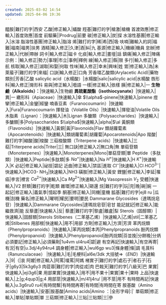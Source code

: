 ```yaml
---
created: 2025-03-02 14:54
updated: 2025-04-06 19:36
---
```





醯胺|難打的字|西安
乙酸|修正輸入|蟻酸
羥基|難打的字|槍激|槍機
首渡效應|修正輸入|首度效應|首度
前驅藥||Prodrug|前要
碳|修正輸入|炭|探
水溶性基團|修正輸入|水溶
脂溶性基團|修正輸入|脂溶
烯|難打的字|稀|希|西|吸
呋喃|難輸入的詞|福難|福南|福男|扶男
酒精|輸入修正|久津|酒|糾|九
基源|修正輸入|機緣|機員
怠辦|修正輸入|代辦|帶辦
詞卡|輸入修正|磁卡
化痰|輸入修正|畫壇|話
鎮痛|輸入修正|陣痛
示例：|輸入修正|勢力|事理|市立|事例|釋例
線|輸入修正|縣|限
多行|輸入修正|多航
核取|輸入修正|湖取|和娶|何取
性味|輸入修正|幸未|興味|姓
胃|修正輸入|為|未
萊菔子|難打的字|來福|
口訣|輸入修正|口角
芳香環乙酸類(Arylacetic Acid)|藥物類別|芳香|乙酸
salicylic acid（水楊酸）|水楊酸|salic|salicylic acid|水楊酸
唇形科|輸入修正|脣形科
易與|修正輸入|囈語
一樣|修正輸入|依樣
胰|修正輸入|一
**生物鹼（Alkaloids）：**|快速輸入|生物鹼
**異硫氰酸酯（isothiocyanate）**|快速輸入|異|一
繖形科（Apiaceae）|快速輸入|傘
$\\alpha$-pinene|快速輸入|pinene
痙攣|修正輸入|金鑾|經鑾
喃香豆素（Furanocoumarin）|快速輸入|Fura|Furanocoumarin
揮發油（Volatile Oils）|快速輸入|揮發油|Volatile Oils
木脂素（Lignan）：|快速輸入|木|Lignan
多醣類（Polysaccharides）|快速輸入|多醣類|多|Polysaccharides
$\\alpha$|快速輸入|alpha|$\al
黃酮類（Flavonoids）|快速輸入|黃銅|黃|Flavonoids|Flav
類胡蘿蔔素（Apocarotenoids）|快速輸入|類胡蘿蔔素|胡蘿蔔|Apocarotenoids|Apo
羧酸|難打的字|縮酸|酸|梭酸
三萜梭酸類（Triterpene acids）|快速輸入|三萜|Triterpene acids|Triter|三|
無口訣|修正輸入2|無口角|無
單萜苷類（Monoterpenes）|快速輸入|Monoterpenes|Mono|單萜苷類|單
Peptide（多肽類）|快速輸入|Peptide|多肽類|多
$Na^+$|快速輸入|Na
$H^+$|快速輸入|H
$K^+$|快速輸入|K
必記|修正輸入|祕技|碧記
近曲|修正輸入|禁區|進取
$Cl^-$|快速輸入|Cl
$HCO^{3-}$|快速輸入|HCO3-
NH$_3$|快速輸入|NH3
磺胺|修正輸入|黃安
鋰鹽|修正輸入|李延|罹癌|李言|裡言
$Ca^{2+}$|快速輸入|Ca
$Mg^{2+}$|快速輸入|Mg
Vasopressin $V_2$ 受體|快速輸入|V2
酐類|難打的字|乾類
雜環|修正輸入|砸還
烷|難打的字|玩|完|晚|碗|婉
一起記|修正輸入|義氣季|憶起季
酮基|修正輸入|同機|童機
胍基|難打的字|ej8 ru |瓜機|刮機
藥名|修正輸入|曜明|耀民|要明|要民
Dammarane Glycosides（達瑪烷皂苷）|快速輸入|Dammarane Glycosides|達瑪烷皂苷|皂甘
能記就記|修正輸入|能繼救濟|能
反藜蘆|快速輸入|反|
藜蘆|難打的字|黎盧|離盧|梨
Sterols（固醇類）|快速輸入|固醇類|Sterols
Stilbenes（二苯基乙烯）|快速輸入|乙烯|stil|二苯基乙烯|Stilbenes
用部根|快速輸入|用不|用部
方劑|修正輸入|方濟|芳濟
苯丙烷類（Phenylpropranoids）|快速輸入|苯丙烷類|本丙|Phenylpropranoids
酚丙烷類（Phenylpropanoid）|快速輸入|Phenylpropanoid|酚丙烷類|芬並挽|分餅晚|分炳
必須要記|修正輸入|必須藥劑|1u4vm ul4ru4|碧|避
有空再記|快速輸入|有空再寄|有況|有空|u.3dj/4y94ru4
調身體|修正輸入|wul6gp wu3|條身體|條|調
毛茛科（Ranunculaceae） |快速輸入|毛|毛梗科|al6e/3dk 
大括號=>（$END$）|快速輸入|9|（|哀
阿嬤|修正輸入|阿罵|嗄罵|阿媽
楮實子|難打的字|處石子|者石子|石子|g6y3|5k3g6y3
肉蓯蓉|難打的字|肉從戎|肉
巴戟天|難打的字|八級天|巴
果實|快速輸入|eji3g6|果
用部果實|快速輸入|用不|用不果十|果實|果十|果時
上品|快速輸入|上|g;4qup3|g;4
用部莖|快速輸入|m/41j4ru/ |用不莖|用不
有時間再記|快速輸入|u.3g6ru0 ru4|有時間繫|有時間再寄|有時間|有時間在寄
胺基酸（Amino acids）|快速輸入|安基|胺基酸|Amino acids|Amino
：|全形字母|:|`
單萜類|修正輸入|單貼|單貼類|單
三萜類|修正輸入|三貼|三貼類|三|參